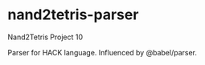 # nand2tetris-parser
Nand2Tetris Project 10

Parser for HACK language. Influenced by @babel/parser.
